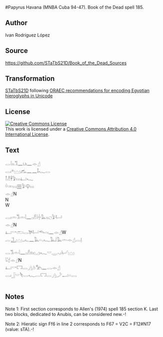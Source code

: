 #Papyrus Havana (MNBA Cuba 94-47). Book of the Dead spell 185.

## Author 

Ivan Rodríguez López

## Source 

https://github.com/STaTbS21D/Book_of_the_Dead_Sources

## Transformation 

[STaTbS21D](https://statbs21d.github.io/) following [ORAEC recommendations for encoding Egyptian hieroglyphs in Unicode](https://github.com/oraec/recommendations-encoding-hieroglyphs)

## License 

<a rel="license" href="http://creativecommons.org/licenses/by/4.0/"><img alt="Creative Commons License" style="border-width:0" src="https://i.creativecommons.org/l/by/4.0/88x31.png" /></a><br />This work is licensed under a <a rel="license" href="http://creativecommons.org/licenses/by/4.0/">Creative Commons Attribution 4.0 International License</a>.

## Text 

<hiero>𓂋𓇋𓏭𓀢𓈖𓂓𓏤𓈖𓁹𓊨<br>
𓂋𓏤𓍬𓈉𓃹𓈖𓈖𓄤𓆑𓂋<br>
𓋾𓁚𓋹𓅱𓏥𓂞𓆑<br>
𓏐𓏒𓏥𓈗𓅱𓊡𓏥<br>
𓁹𓊨N<br>
N<br>
W<br>
<br>
<rubrum>𓂋𓏤𓏛𓀢𓏛</rubrum>𓇋𓈖𓊪𓁢𓇋𓏶𓅓𓏭𓐎𓅱𓂡<br>
𓁹𓊨N<br>
𓂞𓎡𓂧𓂋𓌗𓂡𓆞𓏏𓏤𓈖𓁹𓊨W<br>
𓐛𓊻𓈉𓂜𓈖𓅓𓏏𓂂𓆑𓅓𓄙𓅓𓏛𓁹𓊨𓐙𓊤<br>
<br>
<rubrum>𓂋𓀢𓏛</rubrum>𓇋𓈖𓊪𓁢𓁶𓏤𓈋𓏤𓆑𓎟𓇾𓈅𓏤𓂦𓈉<br>
𓇋𓋔𓁹𓊨N<br>
𓂞𓎡𓉐𓂋𓂻𓊸𓅡𓏤𓈖𓂋𓁹𓊨<br>
𓂋𓏤𓃀𓎟𓌸𓂋𓆑𓐛𓉐𓂋𓂻𓌳𓂝𓏏𓐙<br>
<br>
</hiero>

## Notes 

Note  1: First section corresponds to Allen's (1974) spell 185 section K. Last two blocks, dedicated to Anubis, can be considered new.-!

Note  2: Hieratic sign Ff6 in line 2 corresponds to F67 = V2C =  F12#N17 (value: sTA).-!

